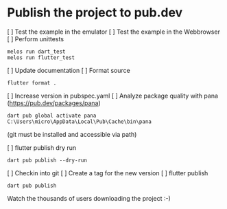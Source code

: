 # Publish the project to pub.dev


[ ] Test the example in the emulator
[ ] Test the example in the Webbrowser
[ ] Perform unittests

    melos run dart_test
    melos run flutter_test

[ ] Update documentation
[ ] Format source

    flutter format .

[ ] Increase version in pubspec.yaml
[ ] Analyze package quality with pana (https://pub.dev/packages/pana)

    dart pub global activate pana
    C:\Users\micro\AppData\Local\Pub\Cache\bin\pana

(git must be installed and accessible via path)

[ ] flutter publish dry run

    dart pub publish --dry-run

[ ] Checkin into git
[ ] Create a tag for the new version
[ ] flutter publish

    dart pub publish

Watch the thousands of users downloading the project :-)
